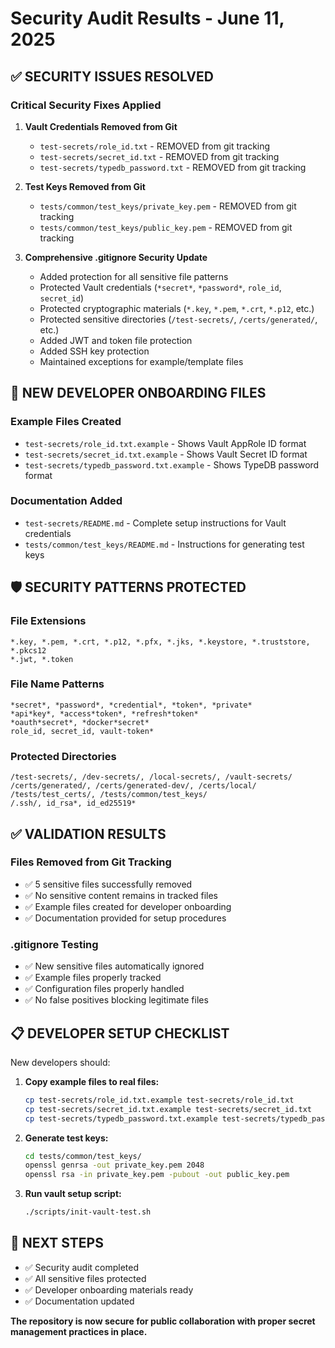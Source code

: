 # Security Audit Results - June 11, 2025

## ✅ SECURITY ISSUES RESOLVED

### Critical Security Fixes Applied

1. **Vault Credentials Removed from Git**
   - `test-secrets/role_id.txt` - REMOVED from git tracking
   - `test-secrets/secret_id.txt` - REMOVED from git tracking  
   - `test-secrets/typedb_password.txt` - REMOVED from git tracking

2. **Test Keys Removed from Git**
   - `tests/common/test_keys/private_key.pem` - REMOVED from git tracking
   - `tests/common/test_keys/public_key.pem` - REMOVED from git tracking

3. **Comprehensive .gitignore Security Update**
   - Added protection for all sensitive file patterns
   - Protected Vault credentials (`*secret*`, `*password*`, `role_id`, `secret_id`)
   - Protected cryptographic materials (`*.key`, `*.pem`, `*.crt`, `*.p12`, etc.)
   - Protected sensitive directories (`/test-secrets/`, `/certs/generated/`, etc.)
   - Added JWT and token file protection
   - Added SSH key protection
   - Maintained exceptions for example/template files

## 📁 NEW DEVELOPER ONBOARDING FILES

### Example Files Created
- `test-secrets/role_id.txt.example` - Shows Vault AppRole ID format
- `test-secrets/secret_id.txt.example` - Shows Vault Secret ID format
- `test-secrets/typedb_password.txt.example` - Shows TypeDB password format

### Documentation Added
- `test-secrets/README.md` - Complete setup instructions for Vault credentials
- `tests/common/test_keys/README.md` - Instructions for generating test keys

## 🛡️ SECURITY PATTERNS PROTECTED

### File Extensions
```
*.key, *.pem, *.crt, *.p12, *.pfx, *.jks, *.keystore, *.truststore, *.pkcs12
*.jwt, *.token
```

### File Name Patterns
```
*secret*, *password*, *credential*, *token*, *private*
*api*key*, *access*token*, *refresh*token*
*oauth*secret*, *docker*secret*
role_id, secret_id, vault-token*
```

### Protected Directories
```
/test-secrets/, /dev-secrets/, /local-secrets/, /vault-secrets/
/certs/generated/, /certs/generated-dev/, /certs/local/
/tests/test_certs/, /tests/common/test_keys/
/.ssh/, id_rsa*, id_ed25519*
```

## ✅ VALIDATION RESULTS

### Files Removed from Git Tracking
- ✅ 5 sensitive files successfully removed
- ✅ No sensitive content remains in tracked files
- ✅ Example files created for developer onboarding
- ✅ Documentation provided for setup procedures

### .gitignore Testing
- ✅ New sensitive files automatically ignored
- ✅ Example files properly tracked
- ✅ Configuration files properly handled
- ✅ No false positives blocking legitimate files

## 📋 DEVELOPER SETUP CHECKLIST

New developers should:

1. **Copy example files to real files:**
   ```bash
   cp test-secrets/role_id.txt.example test-secrets/role_id.txt
   cp test-secrets/secret_id.txt.example test-secrets/secret_id.txt
   cp test-secrets/typedb_password.txt.example test-secrets/typedb_password.txt
   ```

2. **Generate test keys:**
   ```bash
   cd tests/common/test_keys/
   openssl genrsa -out private_key.pem 2048
   openssl rsa -in private_key.pem -pubout -out public_key.pem
   ```

3. **Run vault setup script:**
   ```bash
   ./scripts/init-vault-test.sh
   ```

## 🚀 NEXT STEPS

- ✅ Security audit completed
- ✅ All sensitive files protected
- ✅ Developer onboarding materials ready
- ✅ Documentation updated

**The repository is now secure for public collaboration with proper secret management practices in place.**
